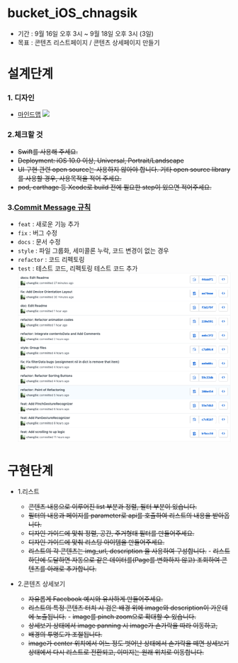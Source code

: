 # bucket_iOS_chnagsik
* 기간 : 9월 16일 오후 3시 ~ 9월 18일 오후 3시 (3일)
* 목표 : 콘텐츠 리스트페이지 / 콘텐츠 상세페이지 만들기

# 설계단계

### 1. 디자인
* [마인드맵]("/images/design_mindmap.pdf")
<a href="/images/design_mindmap.pdf" target="_blank"><img src="/images/design_mindmap.png"></a>

### 2.체크할 것
* ~~Swift를 사용해 주세요.~~
* ~~Deployment: iOS 10.0 이상, Universal, Portrait/Landscape~~
* ~~UI 구현 관련 open source는 사용하지 않아야 합니다. 기타 open source library를 사용할 경우, 사용목적을 적어 주세요.~~
* ~~pod, carthage 등 Xcode로 build 전에 필요한 step이 있으면 적어주세요.~~

### 3.[Commit Message 규칙](https://changsic.github.io/CommitMessage/)

* `feat` : 새로운 기능 추가
* `fix` : 버그 수정
* `docs` : 문서 수정
* `style` : 파일 그룹화, 세미콜론 누락, 코드 변경이 없는 경우
* `refactor` : 코드 리펙토링
* `test` : 테스트 코드, 리펙토링 테스트 코드 추가
<a href="/images/commit.png" target="_blank"><img src="/images/commit.png" width = 600></a>

# 구현단계
* 1.리스트
  - ~~콘텐츠 내용으로 이루어진 list 부분과 정렬, 필터 부분이 있습니다.~~
  - ~~필터의 내용과 페이지를 parameter로 api를 호출하여 리스트의 내용을 받아옵니다.~~
  - ~~디자인 가이드에 맞춰 정렬, 공간, 주거형태 필터를 만들어주세요.~~
  - ~~디자인 가이드에 맞춰 리스팅 아이템을 만들어주세요.~~
  - ~~리스트의 각 콘텐츠는 img_url, description 을 사용하여 구성합니다.~~    - ~~리스트 하단에 도달하면 자동으로 같은 데이터를(Page를 변화하지 않고) 조회하여 콘텐츠를 아래로 추가합니다.~~

* 2.콘텐츠 상세보기
  - ~~자유롭게 Facebook 예시와 유사하게 만들어주세요.~~
  - ~~리스트의 특정 콘텐츠 터치 시 검은 배경 위에 image와 description이 가운데에 노출됩니다.~~    - ~~image를 pinch zoom으로 확대할 수 있습니다.~~
  - ~~상세보기 상태에서 image panning 시 image가 손가락을 따라 이동하고,~~
  - ~~배경의 투명도가 조절됩니다.~~
  - ~~image가 center 위치에서 어느 정도 벗어난 상태에서 손가락을 떼면 상세보기 상태에서 다시 리스트로 전환되고, 이미지는 원래 위치로 이동합니다.~~
